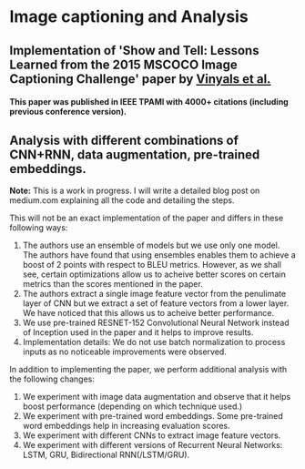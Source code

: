 # Image captioning and Analysis
## Implementation of 'Show and Tell: Lessons Learned from the 2015 MSCOCO Image Captioning Challenge' paper by [Vinyals et al.](https://ieeexplore.ieee.org/abstract/document/7505636)
#### This paper was published in IEEE TPAMI with 4000+ citations (including previous conference version).
## Analysis with different combinations of CNN+RNN, data augmentation, pre-trained embeddings.


**Note:** This is a work in progress. I will write a detailed blog post on medium.com explaining all the code and detailing the steps.

This will not be an exact implementation of the paper and differs in these following ways:
1. The authors use an ensemble of models but we use only one model. The authors have found that using ensembles enables them to achieve a boost of 2 points with respect to BLEU metrics. However, as we shall see, certain optimizations allow us to acheive better scores on certain metrics than the scores mentioned in the paper.
2. The authors extract a single image feature vector from the penulimate layer of CNN but we extract a set of feature vectors from a lower layer. We have noticed that this allows us to acheive better performance.
3. We use pre-trained RESNET-152 Convolutional Neural Network instead of Inception used in the paper and it helps to improve results.
4. Implementation details: We do not use batch normalization to process inputs as no noticeable improvements were observed. 

In addition to implementing the paper, we perform additional analysis with the following changes: 
1. We experiment with image data augmentation and observe that it helps boost performance (depending on which technique used.)
2. We experiment with pre-trained word embeddings. Some pre-trained word embeddings help in increasing evaluation scores.
3. We experiment with different CNNs to extract image feature vectors.
4. We experiment with different versions of Recurrent Neural Networks: LSTM, GRU, Bidirectional RNN(/LSTM/GRU).

